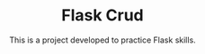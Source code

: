 <h1 align="center">
    <span>Flask Crud</span>
</h1>

<div align="center">This is a project developed to practice Flask skills.</div>

